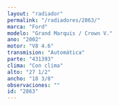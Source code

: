 ```yaml
---
layout: "radiador"
permalink: "/radiadores/2863/"
marca: "Ford"
modelo: "Grand Marquis / Crown V."
ano: "2002"
motor: "V8 4.6"
transmision: "Automática"
parte: "431393"
clima: "Con clima"
alto: "27 1/2"
ancho: "18 3/8"
observaciones: ""
id: "2863"
---
```


